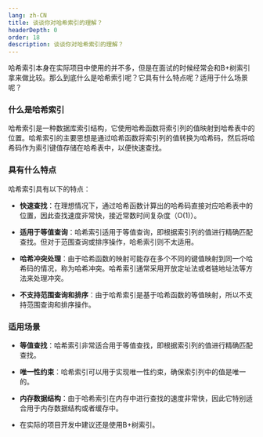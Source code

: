 ```yaml
---
lang: zh-CN
title: 谈谈你对哈希索引的理解？
headerDepth: 0
order: 18
description: 谈谈你对哈希索引的理解？
---
```


哈希索引本身在实际项目中使用的并不多，但是在面试的时候经常会和B+树索引拿来做比较。那么到底什么是哈希索引呢？它具有什么特点呢？适用于什么场景呢？



### 什么是哈希索引

哈希索引是一种数据库索引结构，它使用哈希函数将索引列的值映射到哈希表中的位置。哈希索引的主要思想是通过哈希函数将索引列的值转换为哈希码，然后将哈希码作为索引键值存储在哈希表中，以便快速查找。



### 具有什么特点

哈希索引具有以下的特点：

- **快速查找**：在理想情况下，通过哈希函数计算出的哈希码直接对应哈希表中的位置，因此查找速度非常快，接近常数时间复杂度（O(1)）。

- **适用于等值查询**：哈希索引适用于等值查询，即根据索引列的值进行精确匹配查找。但对于范围查询或排序操作，哈希索引则不太适用。

- **哈希冲突处理**：由于哈希函数的映射可能存在多个不同的键值映射到同一个哈希码的情况，称为哈希冲突。哈希索引通常采用开放定址法或者链地址法等方法来处理冲突。

- **不支持范围查询和排序**：由于哈希索引是基于哈希函数的等值映射，所以不支持范围查询和排序操作。



### 适用场景

- **等值查找**：哈希索引非常适合用于等值查找，即根据索引列的值进行精确匹配查找。

- **唯一性约束**：哈希索引可以用于实现唯一性约束，确保索引列中的值是唯一的。

- **内存数据结构**：由于哈希索引在内存中进行查找的速度非常快，因此它特别适合用于内存数据结构或者缓存中。
- 在实际的项目开发中建议还是使用B+树索引。



<!-- @include: @article-footer.snippet.md -->









